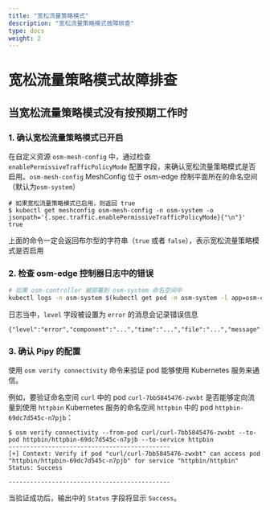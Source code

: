 ```yaml
---
title: "宽松流量策略模式"
description: "宽松流量策略模式故障排查"
type: docs
weight: 2
---
```


# 宽松流量策略模式故障排查

## 当宽松流量策略模式没有按预期工作时

### 1. 确认宽松流量策略模式已开启

在自定义资源 `osm-mesh-config` 中，通过检查 `enablePermissiveTrafficPolicyMode` 配置字段，来确认宽松流量策略模式是否启用。`osm-mesh-config` MeshConfig 位于 osm-edge 控制平面所在的命名空间（默认为`osm-system`）

```console
# 如果宽松流量策略模式已启用，则返回 true
$ kubectl get meshconfig osm-mesh-config -n osm-system -o jsonpath='{.spec.traffic.enablePermissiveTrafficPolicyMode}{"\n"}'
true
```

上面的命令一定会返回布尔型的字符串（`true` 或者 `false`），表示宽松流量策略模式是否启用

### 2. 检查 osm-edge 控制器日志中的错误

```bash
# 如果 osm-controller 被部署到 osm-system 命名空间中
kubectl logs -n osm-system $(kubectl get pod -n osm-system -l app=osm-controller -o jsonpath='{.items[0].metadata.name}')
```

日志当中，`level` 字段被设置为 `error` 的消息会记录错误信息
```console
{"level":"error","component":"...","time":"...","file":"...","message":"..."}
```

### 3. 确认 Pipy 的配置

使用 `osm verify connectivity` 命令来验证 pod 能够使用 Kubernetes 服务来通信。

例如，要验证命名空间 `curl` 中的 pod `curl-7bb5845476-zwxbt` 是否能够定向流量到使用 `httpbin` Kubernetes 服务的命名空间 `httpbin` 中的 pod `httpbin-69dc7d545c-n7pjb`：

```console
$ osm verify connectivity --from-pod curl/curl-7bb5845476-zwxbt --to-pod httpbin/httpbin-69dc7d545c-n7pjb --to-service httpbin
---------------------------------------------
[+] Context: Verify if pod "curl/curl-7bb5845476-zwxbt" can access pod "httpbin/httpbin-69dc7d545c-n7pjb" for service "httpbin/httpbin"
Status: Success

---------------------------------------------
```

当验证成功后，输出中的 `Status` 字段将显示 `Success`。